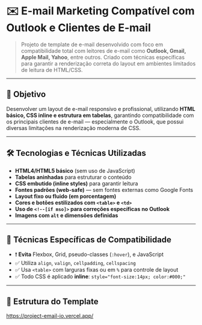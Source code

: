 # ✉️ E-mail Marketing Compatível com Outlook e Clientes de E-mail

> Projeto de template de e-mail desenvolvido com foco em compatibilidade total com leitores de e-mail como **Outlook, Gmail, Apple Mail, Yahoo**, entre outros. Criado com técnicas específicas para garantir a renderização correta do layout em ambientes limitados de leitura de HTML/CSS.

---

## 🎯 Objetivo

Desenvolver um layout de e-mail responsivo e profissional, utilizando **HTML básico, CSS inline e estrutura em tabelas**, garantindo compatibilidade com os principais clientes de e-mail — especialmente o Outlook, que possui diversas limitações na renderização moderna de CSS.

---

## 🛠️ Tecnologias e Técnicas Utilizadas

- **HTML4/HTML5 básico** (sem uso de JavaScript)
- **Tabelas aninhadas** para estruturar o conteúdo
- **CSS embutido (inline styles)** para garantir leitura
- **Fontes padrões (web-safe)** — sem fontes externas como Google Fonts
- **Layout fixo ou fluido (em porcentagem)**
- **Cores e botões estilizados com `<table>` e `<td>`**
- **Uso de `<!--[if mso]>` para correções específicas no Outlook**
- **Imagens com `alt` e dimensões definidas**

---

## 🔧 Técnicas Específicas de Compatibilidade

- ❗ **Evita** Flexbox, Grid, pseudo-classes (`:hover`), e JavaScript
- ✅ Utiliza `align`, `valign`, `cellpadding`, `cellspacing`
- ✅ Usa `<table>` com larguras fixas ou em `%` para controle de layout
- ✅ Todo CSS é aplicado **inline**: `style="font-size:14px; color:#000;"`

---

## 🧱 Estrutura do Template

https://project-email-io.vercel.app/

